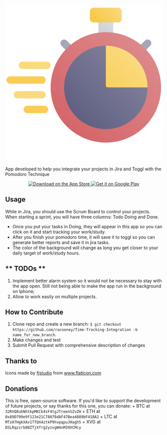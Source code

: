![Time Tracking Integration logo](img/stopwatch.png)

App developed to help you integrate your projects in Jira and Toggl with the Pomodoro Technique

<p align="center">
  <a href="soon">
    <img alt="Download on the App Store" title="App Store" src="http://i.imgur.com/0n2zqHD.png" width="140">
  </a>

  <a href="soon">
    <img alt="Get it on Google Play" title="Google Play" src="http://i.imgur.com/mtGRPuM.png" width="140">
  </a>
</p>

**Usage**
---

While in Jira, you should use the Scrum Board to control your projects.
When starting a sprint, you will have three columns: Todo Doing and Done.

 - Once you put your tasks in Doing, they will appear in this app so you can click on it and start tracking your work/study.
 - After you finish your pomodoro time, it will save it to toggl so you can generate better reports and save it in jira tasks.
 - The color of the background will change as long you get closer to your daily target of work/study hours.

** TODOs **
---

1. Implement better alarm system so it would not be necessary to stay with the app open. Still not being able to make the app run in the background on Iphone;
2. Allow to work easily on multiple projects.

**How to Contribute**
---

1. Clone repo and create a new branch: `$ git checkout https://github.com/racooney/Time-Tracking-Integration -b name_for_new_branch`.
2. Make changes and test
3. Submit Pull Request with comprehensive description of changes

**Thanks to**
---
<div>Icons made by <a href="https://www.flaticon.com/free-icon/stopwatch_3203216" title="fjstudio">fjstudio</a> from <a href="https://www.flaticon.com/" title="Flaticon">www.flaticon.com</a></div>


**Donations**
---

This is free, open-source software. If you'd like to support the development of future projects, or say thanks for this one, you can donate:
    + BTC at `32RVQ8ukNhtkpMKCk4sF4tgJTreenSZvZH`
    + ETH at `0x89D799e9f123e21C78078dAF47Bea4889bF418A2`
    + LTC at `MTzH7HgkXAv1TTQX4ztkP9hvpqpuJHagh5`
    + XVG at `DSLRqzzrb88ZTjXfrg2yzvgW4nM39XCMcy`
